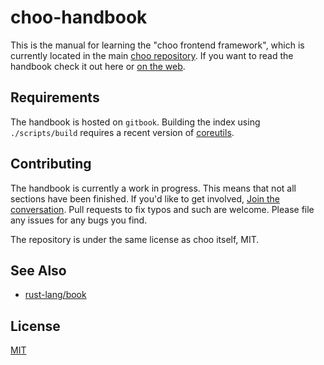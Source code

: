 # choo-handbook
This is the manual for learning the "choo frontend framework", which is
currently located in the main [choo repository][choo]. If you want to read the
handbook check it out here or [on the web][web].

## Requirements
The handbook is hosted on `gitbook`. Building the index using `./scripts/build`
requires a recent version of [coreutils][coreutils].

## Contributing
The handbook is currently a work in progress. This means that not all sections
have been finished. If you'd like to get involved, [Join the
conversation][join]. Pull requests to fix typos and such are welcome. Please
file any issues for any bugs you find.

The repository is under the same license as choo itself, MIT.

## See Also
- [rust-lang/book](https://github.com/rust-lang/book)

## License
[MIT](https://tldrlegal.com/license/mit-license)

[choo]: https://github.com/yoshuawuyts/choo
[web]: https://yoshuawuyts.gitbooks.io/choo/content/
[coreutils]: http://www.gnu.org/software/coreutils/coreutils.html
[join]: https://github.com/yoshuawuyts/choo-handbook/issues/10
